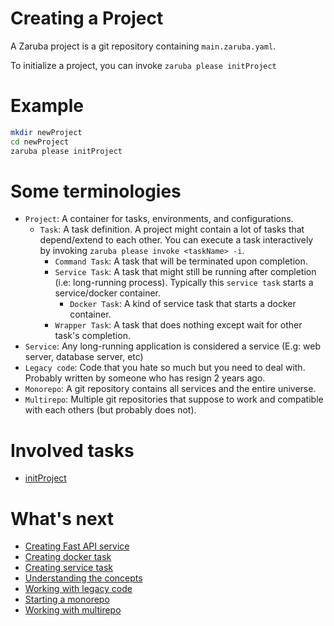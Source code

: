 # Creating a Project

A Zaruba project is a git repository containing `main.zaruba.yaml`. 

To initialize a project, you can invoke `zaruba please initProject`

# Example

```sh
mkdir newProject
cd newProject
zaruba please initProject
```

# Some terminologies

* `Project`: A container for tasks, environments, and configurations.
    - `Task`: A task definition. A project might contain a lot of tasks that depend/extend to each other. You can execute a task interactively by invoking `zaruba please invoke <taskName> -i`.
        - `Command Task`: A task that will be terminated upon completion.
        - `Service Task`: A task that might still be running after completion (i.e: long-running process). Typically this `service task` starts a service/docker container.
            - `Docker Task`: A kind of service task that starts a docker container.
        - `Wrapper Task`: A task that does nothing except wait for other task's completion.
* `Service`: Any long-running application is considered a service (E.g: web server, database server, etc)
* `Legacy code`: Code that you hate so much but you need to deal with. Probably written by someone who has resign 2 years ago.
* `Monorepo`: A git repository contains all services and the entire universe.
* `Multirepo`: Multiple git repositories that suppose to work and compatible with each others (but probably does not).

# Involved tasks

* [initProject](tasks/initProject.md)

# What's next


* [Creating Fast API service](creating-fast-api-service.md)
* [Creating docker task](creating-docker-task.md)
* [Creating service task](creating-service-task.md)
* [Understanding the concepts](concept.md)
* [Working with legacy code](working-with-legacy-code.md)
* [Starting a monorepo](starting-a-monorepo.md)
* [Working with multirepo](working-with-multirepo.md)